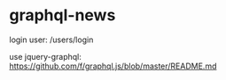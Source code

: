 # graphql-news

login user: /users/login

use jquery-graphql: https://github.com/f/graphql.js/blob/master/README.md